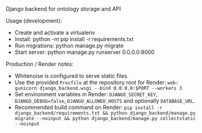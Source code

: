 Django backend for ontology storage and API

Usage (development):
  - Create and activate a virtualenv
  - Install: python -m pip install -r requirements.txt
  - Run migrations: python manage.py migrate
  - Start server: python manage.py runserver 0.0.0.0:8000

Production / Render notes:
  - Whitenoise is configured to serve static files.
  - Use the provided `Procfile` at the repository root for Render: `web: gunicorn django_backend.wsgi --bind 0.0.0.0:$PORT --workers 3`
  - Set environment variables in Render: `DJANGO_SECRET_KEY`, `DJANGO_DEBUG=false`, `DJANGO_ALLOWED_HOSTS` and optionally `DATABASE_URL`.
  - Recommended build command on Render: `pip install -r django_backend/requirements.txt && python django_backend/manage.py migrate --noinput && python django_backend/manage.py collectstatic --noinput`

